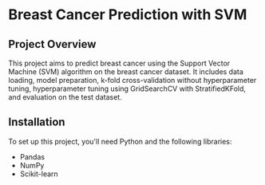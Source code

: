 # Breast Cancer Prediction with SVM

## Project Overview
This project aims to predict breast cancer using the Support Vector Machine (SVM) algorithm on the breast cancer dataset. It includes data loading, model preparation, k-fold cross-validation without hyperparameter tuning, hyperparameter tuning using GridSearchCV with StratifiedKFold, and evaluation on the test dataset.

## Installation

To set up this project, you'll need Python and the following libraries:
- Pandas
- NumPy
- Scikit-learn
